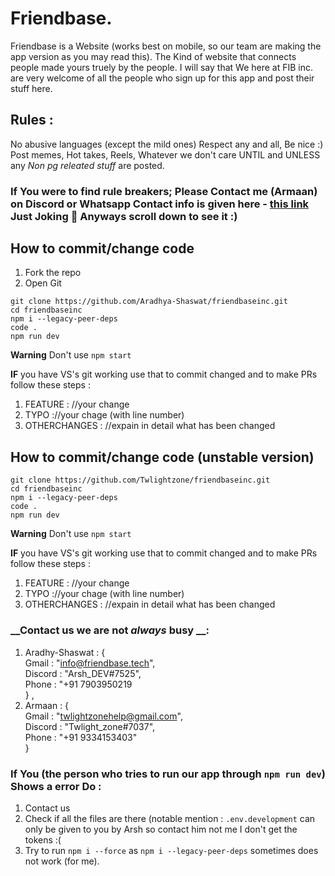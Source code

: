# Friendbase.
Friendbase is a Website (works best on mobile, so our team are making the app version as you may read this).
The Kind of website that connects people made yours truely by the people. I will say that We here at FIB inc. are very welcome of all the people who sign up for this app and post their stuff here.

## Rules : 
No abusive languages (except the mild ones)
Respect any and all,
Be nice :)
Post memes, Hot takes, Reels, Whatever we don't care UNTIL and UNLESS any *Non pg releated stuff* are posted.

### If You were to find rule breakers; Please Contact me (Armaan) on Discord or Whatsapp Contact info is given here - [this link](https://www.youtube.com/watch?v=dQw4w9WgXcQ) Just Joking 🤣 Anyways scroll down to see it :)
## How to commit/change code
1) Fork the repo
2) Open Git
```
git clone https://github.com/Aradhya-Shaswat/friendbaseinc.git
cd friendbaseinc
npm i --legacy-peer-deps
code .
npm run dev
```
__Warning__ Don't use `npm start`

__IF__ you have VS's git working use that to commit changed and to make PRs follow these steps : <br>
  1) FEATURE : //your change <br>
  2) TYPO ://your chage (with line number) <br>
  3) OTHERCHANGES : //expain in detail what has been changed <br>

## How to commit/change code (unstable version)
```
git clone https://github.com/Twlightzone/friendbaseinc.git
cd friendbaseinc
npm i --legacy-peer-deps
code .
npm run dev
```
__Warning__ Don't use `npm start`

__IF__ you have VS's git working use that to commit changed and to make PRs follow these steps : <br>
  1) FEATURE : //your change <br>
  2) TYPO ://your chage (with line number) <br>
  3) OTHERCHANGES : //expain in detail what has been changed <br>

### __Contact us we are not *always* busy __:
  1) Aradhy-Shaswat : { <br />
  Gmail : "info@friendbase.tech", <br />
  Discord : "Arsh_DEV#7525", <br />
  Phone : "+91 7903950219 <br />
  } , <br />
  2) Armaan : { <br />
  Gmail : "twlightzonehelp@gmail.com", <br />
  Discord : "Twlight_zone#7037", <br />
  Phone : "+91 9334153403" <br />
  }


### If You (the person who tries to run our app through `npm run dev`) Shows a error Do :
1) Contact us 
2) Check if all the files are there (notable mention : `.env.development` can only be given to you by Arsh so contact him not me I don't get the tokens :(
3) Try to run `npm i --force` as `npm i --legacy-peer-deps` sometimes does not work (for me).
